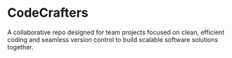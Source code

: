 # CodeCrafters
 A collaborative repo designed for team projects focused on clean, efficient coding and seamless version control to build scalable software solutions together.
